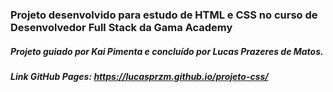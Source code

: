 ### Projeto desenvolvido para estudo de HTML e CSS no curso de Desenvolvedor Full Stack da Gama Academy

##### Projeto guiado por Kai Pimenta e concluído por Lucas Prazeres de Matos.

##### Link GitHub Pages: https://lucasprzm.github.io/projeto-css/
